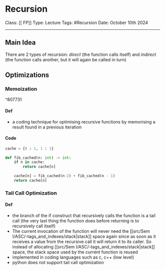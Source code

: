 # Recursion 
Class: [[ FP]]
Type: Lecture
Tags: #Recursion 
Date: October 10th 2024
___

## Main Idea 
There are 2 types of recursion: *direct* (the function calls itself) and *indirect* (the function calls another, but it will again be called in turn)
## Optimizations
### Memoization
^807731
#### Def
- a coding technique for optimising recursive functions by memorising a result found in a previous iteration 
#### Code
```python
cache = {0 : 1, 1 : 1}  
  
def fib_cached(n: int) -> int:  
    if n in cache:  
        return cache[n]  
  
    cache[n] = fib_cached(n-2) + fib_cached(n - 1)  
    return cache[n]
```

### Tail Call Optimization
#### Def 
- the branch of the if construct that recursively calls the function is a tail call (the very last thing the function does before returning is to recursively call itself)
- The current invocation of the function will never need the [[src/Sem I/ASC/-tags_and_indexes/stack|stack]] space again since as soon as it receives a value from the recursive call it will return it to its caller. So instead of allocating [[src/Sem I/ASC/-tags_and_indexes/stack|stack]] space, the stack space used by the current function is reused
- implemented in coding languages such as c, c++ (low level)
- python does not support tail call optimization 